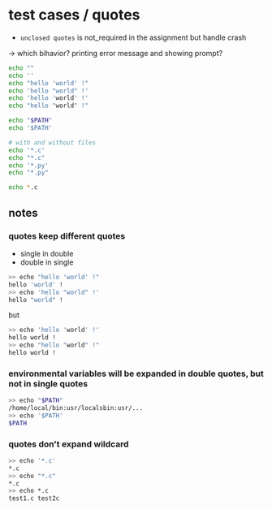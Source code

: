 # test cases / quotes

- `unclosed quotes` is not_required in the assignment but handle crash

-> which bihavior? printing error message and showing prompt?

```bash
echo ""
echo ''
echo "hello 'world' !"
echo 'hello "world" !'
echo 'hello 'world' !'
echo "hello "world" !"

echo "$PATH"
echo '$PATH'

# with and without files
echo '*.c'
echo "*.c"
echo '*.py'
echo "*.py"

echo *.c

```
## notes

### quotes keep different quotes                                                            
- single in double
- double in single

```bash
>> echo "hello 'world' !"
hello 'world' !
>> echo 'hello "world" !'
hello "world" !
```

but

```bash
>> echo 'hello 'world' !'
hello world !
>> echo "hello "world" !" 
hello world !
```

### environmental variables will be expanded in double quotes, but not in single quotes

```bash
>> echo "$PATH"
/home/local/bin:usr/localsbin:usr/...
>> echo '$PATH'
$PATH
```

### quotes don't expand wildcard

```bash
>> echo '*.c'
*.c
>> echo "*.c"
*.c
>> echo *.c
test1.c test2c
```
